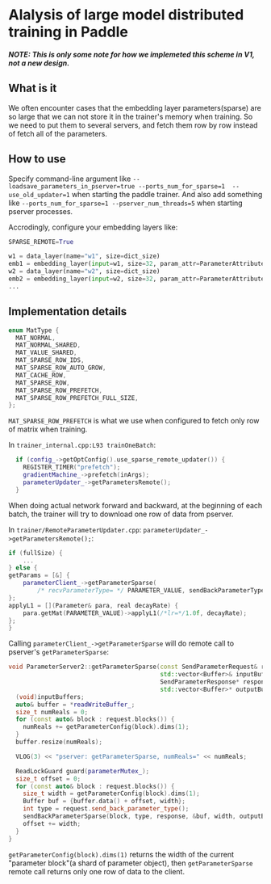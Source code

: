 # Alalysis of large model distributed training in Paddle

***NOTE: This is only some note for how we implemeted this scheme in V1, not a new design.***

## What is it

We often encounter cases that the embedding layer parameters(sparse) are so large that we can not store it in the trainer's memory when training. So we need to put them to several servers, and fetch them row by row instead of fetch all of the parameters.

## How to use

Specify command-line argument like  `--loadsave_parameters_in_pserver=true --ports_num_for_sparse=1  --use_old_updater=1` when starting the paddle trainer. And also add something like `--ports_num_for_sparse=1 --pserver_num_threads=5` when starting pserver processes.

Accrodingly, configure your embedding layers like:

```python
SPARSE_REMOTE=True

w1 = data_layer(name="w1", size=dict_size)
emb1 = embedding_layer(input=w1, size=32, param_attr=ParameterAttribute(sparse_update=SPARSE_REMOTE))
w2 = data_layer(name="w2", size=dict_size)
emb2 = embedding_layer(input=w2, size=32, param_attr=ParameterAttribute(sparse_update=SPARSE_REMOTE))
...
```

## Implementation details

```c++
enum MatType {
  MAT_NORMAL,
  MAT_NORMAL_SHARED,
  MAT_VALUE_SHARED,
  MAT_SPARSE_ROW_IDS,
  MAT_SPARSE_ROW_AUTO_GROW,
  MAT_CACHE_ROW,
  MAT_SPARSE_ROW,
  MAT_SPARSE_ROW_PREFETCH,
  MAT_SPARSE_ROW_PREFETCH_FULL_SIZE,
};
```

`MAT_SPARSE_ROW_PREFETCH` is what we use when configured to fetch only row of matrix when training.

In `trainer_internal.cpp:L93 trainOneBatch`:

```c++
  if (config_->getOptConfig().use_sparse_remote_updater()) {
    REGISTER_TIMER("prefetch");
    gradientMachine_->prefetch(inArgs);
    parameterUpdater_->getParametersRemote();
  }
```

When doing actual network forward and backward, at the beginning of each batch, the trainer will try to download one row of data from pserver.

In `trainer/RemoteParameterUpdater.cpp`: `parameterUpdater_->getParametersRemote();`:

```c++
if (fullSize) {
    ...
} else {
getParams = [&] {
    parameterClient_->getParameterSparse(
        /* recvParameterType= */ PARAMETER_VALUE, sendBackParameterType);
};
applyL1 = [](Parameter& para, real decayRate) {
    para.getMat(PARAMETER_VALUE)->applyL1(/*lr=*/1.0f, decayRate);
};
}
```

Calling `parameterClient_->getParameterSparse` will do remote call to pserver's `getParameterSparse`:

```c++
void ParameterServer2::getParameterSparse(const SendParameterRequest& request,
                                          std::vector<Buffer>& inputBuffers,
                                          SendParameterResponse* response,
                                          std::vector<Buffer>* outputBuffers) {
  (void)inputBuffers;
  auto& buffer = *readWriteBuffer_;
  size_t numReals = 0;
  for (const auto& block : request.blocks()) {
    numReals += getParameterConfig(block).dims(1);
  }
  buffer.resize(numReals);

  VLOG(3) << "pserver: getParameterSparse, numReals=" << numReals;

  ReadLockGuard guard(parameterMutex_);
  size_t offset = 0;
  for (const auto& block : request.blocks()) {
    size_t width = getParameterConfig(block).dims(1);
    Buffer buf = {buffer.data() + offset, width};
    int type = request.send_back_parameter_type();
    sendBackParameterSparse(block, type, response, &buf, width, outputBuffers);
    offset += width;
  }
}
```

`getParameterConfig(block).dims(1)` returns the width of the current "parameter block"(a shard of parameter object),
then `getParameterSparse` remote call returns only one row of data to the client.
